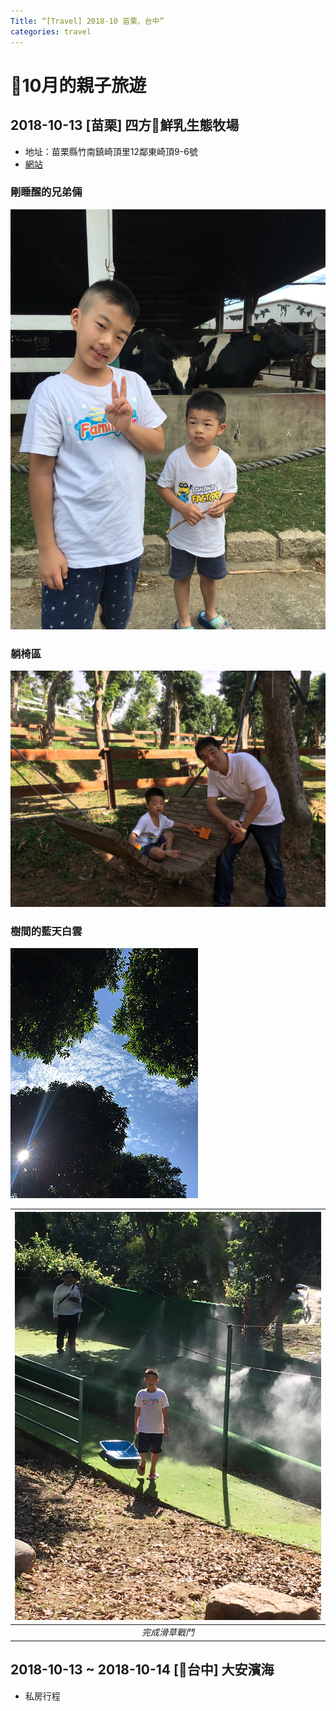 ```yaml
---
Title: “[Travel] 2018-10 苗栗、台中”
categories: travel
---
```


# 10月的親子旅遊

## 2018-10-13 [苗栗] 四方鮮乳生態牧場
* 地址：苗栗縣竹南鎮崎頂里12鄰東崎頂9-6號
* [網站](http://www.fourways.com.tw/ranch1/)

### 剛睡醒的兄弟倆
![](/images/2018/10/travel-2018-10-miaoli-taichung-01.jpg)

### 躺椅區
![躺椅區](/images/2018/10/travel-2018-10-miaoli-taichung-02.jpg)

<!-- ### 滑草
Ready for video -->

### 樹間的藍天白雲
![樹間的藍天白雲](/images/2018/10/travel-2018-10-miaoli-taichung-03.jpg)



| ![完成滑草戰鬥](/images/2018/10/travel-2018-10-miaoli-taichung-04.JPG) | 
|:--:| 
| *完成滑草戰鬥* |

## 2018-10-13 ~ 2018-10-14 [台中] 大安濱海
* 私房行程


